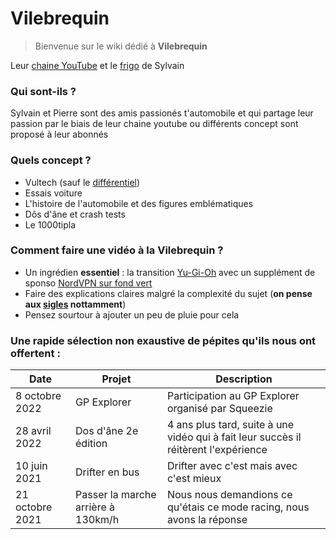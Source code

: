 # Vilebrequin
>Bienvenue sur le wiki dédié à **Vilebrequin**

Leur [chaine YouTube](https://www.youtube.com/c/VilebrequinAuto) et le [frigo](https://www.youtube.com/channel/UCIu-3z3pQGcmtRzfi8NSVuA&) de Sylvain

### Qui sont-ils ?
<p>Sylvain et Pierre sont des amis passionés t'automobile et qui partage leur passion par le biais de leur chaine youtube ou différents concept sont proposé à leur abonnés</p>
    
### Quels concept ?
* Vultech (sauf le [différentiel](https://youtu.be/X_9T_2xfaSo)</a>)
* Essais voiture
* L'histoire de l'automobile et des figures emblématiques
* Dôs d'âne et crash tests
* Le 1000tipla

### Comment faire une vidéo à la Vilebrequin ?
- Un ingrédien **essentiel** : la transition [Yu-Gi-Oh](https://youtu.be/_MnCeDBSbzA) avec un supplément de sponso [NordVPN sur fond vert](https://youtu.be/qzoCQ-XaQfw)
- Faire des explications claires malgré la complexité du sujet (__on pense aux [sigles](https://youtu.be/ljDIMp6uZqs) nottamment__)
- Pensez sourtour à ajouter un peu de pluie pour cela

### Une rapide sélection non exaustive de pépites qu'ils nous ont offertent :
| Date            | Projet                             | Description                                                                         |
|-----------------|------------------------------------|-------------------------------------------------------------------------------------|
| 8 octobre 2022  | GP Explorer                        | Participation au GP Explorer organisé par Squeezie                                  |
| 28 avril 2022   | Dos d'âne 2e édition               | 4 ans plus tard, suite à une vidéo qui à fait leur succès il réitèrent l'expérience |
| 10 juin 2021    | Drifter en bus                     | Drifter avec c'est mais avec c'est mieux                                            |
| 21 octobre 2021 | Passer la marche arrière à 130km/h | Nous nous demandions ce qu'étais ce mode racing, nous avons la réponse              |
